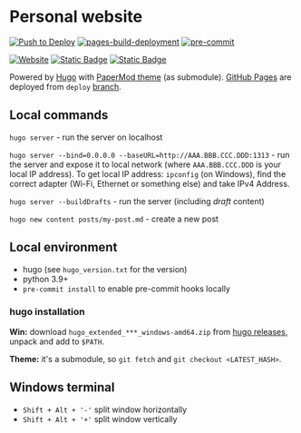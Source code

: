 # Personal website

[![Push to Deploy](https://github.com/AndreyNautilus/AndreyNautilus.github.io/actions/workflows/push-to-deploy.yaml/badge.svg)](https://github.com/AndreyNautilus/AndreyNautilus.github.io/actions/workflows/push-to-deploy.yaml)
[![pages-build-deployment](https://github.com/AndreyNautilus/AndreyNautilus.github.io/actions/workflows/pages/pages-build-deployment/badge.svg?branch=deploy)](https://github.com/AndreyNautilus/AndreyNautilus.github.io/actions/workflows/pages/pages-build-deployment)
[![pre-commit](https://img.shields.io/badge/pre--commit-enabled-brightgreen?logo=pre-commit)](https://github.com/pre-commit/pre-commit)

[![Website](https://img.shields.io/website?url=https%3A%2F%2Fandreynautilus.github.io%2F&label=andreynautilus.github.io)](https://andreynautilus.github.io/)
[![Static Badge](https://img.shields.io/badge/%D0%AF%D0%BD%D0%B4%D0%B5%D0%BA%D1%81.%D0%9C%D0%B5%D1%82%D1%80%D0%B8%D0%BA%D0%B0-FFCC00)](https://metrika.yandex.ru/)
[![Static Badge](https://img.shields.io/badge/Google_Analytics-757575?logo=googleanalytics)](https://analytics.google.com/)

Powered by [Hugo](https://gohugo.io/getting-started/quick-start/) with [PaperMod theme](https://github.com/adityatelange/hugo-PaperMod) (as submodule).
[GitHub Pages](https://docs.github.com/en/pages) are deployed from `deploy` [branch](https://github.com/AndreyNautilus/AndreyNautilus.github.io/tree/deploy).

## Local commands

`hugo server` - run the server on localhost

`hugo server --bind=0.0.0.0 --baseURL=http://AAA.BBB.CCC.DDD:1313` - run the server and expose it to local network
(where `AAA.BBB.CCC.DDD` is your local IP address). To get local IP address: `ipconfig` (on Windows),
find the correct adapter (Wi-Fi, Ethernet or something else) and take IPv4 Address.

`hugo server --buildDrafts` - run the server (including _draft_ content)

`hugo new content posts/my-post.md` - create a new post

## Local environment

- hugo (see `hugo_version.txt` for the version)
- python 3.9+
- `pre-commit install` to enable pre-commit hooks locally

### hugo installation

**Win:** download `hugo_extended_***_windows-amd64.zip` from [hugo releases](https://github.com/gohugoio/hugo/releases),
unpack and add to `$PATH`.

**Theme:** it's a submodule, so `git fetch` and `git checkout <LATEST_HASH>`.

## Windows terminal

- `Shift + Alt + '-'` split window horizontally
- `Shift + Alt + '+'` split window vertically
